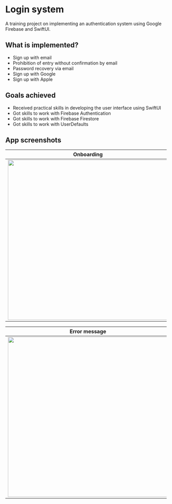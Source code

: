 #  Login system
A training project on implementing an authentication system using Google Firebase and SwiftUI.

## What is implemented?
- Sign up with email
- Prohibition of entry without confirmation by email
- Password recovery via email
- Sign up with Google
- Sign up with Apple

## Goals achieved
- Received practical skills in developing the user interface using SwiftUI 
- Got skills to work with Firebase Authentication
- Got skills to work with Firebase Firestore
- Got skills to work with UserDefaults

## App screenshots

Onboarding            |  Sign in page     | Sign up page   
:-------------------------:|:-------------------------:|:-------------------------:
<img src="https://i.ibb.co/KXDgyNQ/Onboarding.png" height="500"> |  <img src="https://i.ibb.co/0fPNrhC/Login.png" height="500"> | <img src="https://i.ibb.co/kSXJ3q1/Registration.png" height="500">

Error message            |  Reset password     | Successful reset password 
:-------------------------:|:-------------------------:|:-------------------------:
<img src="https://i.ibb.co/7R13D43/Error-Message.png" height="500"> |  <img src="https://i.ibb.co/5rtvTHv/Forgot-Password.png" height="500"> | <img src="https://i.ibb.co/wp7GRZZ/Successssful.png" height="500">
